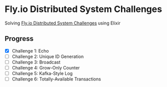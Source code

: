 # Fly.io Distributed System Challenges

Solving [Fly.io Distributed System Challenges](https://fly.io/dist-sys/) using Elixir

## Progress

- [X] Challenge 1: Echo
- [ ] Challenge 2: Unique ID Generation
- [ ] Challenge 3: Broadcast
- [ ] Challenge 4: Grow-Only Counter
- [ ] Challenge 5: Kafka-Style Log
- [ ] Challenge 6: Totally-Available Transactions
